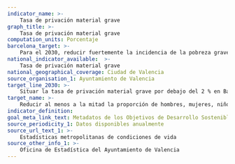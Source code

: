 ```yaml
---
indicator_name: >-
    Tasa de privación material grave
graph_title: >-
    Tasa de privación material grave
computation_units: Porcentaje
barcelona_target: >-
    Para el 2030, reducir fuertemente la incidencia de la pobreza grave en Valencia, especialmente entre la población más joven, velando también por que no afecte desproporcionadamente a determinados territorios
national_indicator_available:  >-
    Tasa de privación material grave
national_geographical_coverage: Ciudad de Valencia
source_organisation_1: Ayuntamiento de Valencia
target_line_2030: >-
    Situar la tasa de privación material grave por debajo del 2 % en Barcelona, también en la población menor de 16 años, e inferior al 3 % en el conjunto del área metropolitana de Valencia
target_name: >-
    Reducir al menos a la mitad la proporción de hombres, mujeres, niños y niñas de todas las edades que viven en la pobreza en todas sus dimensiones, de acuerdo con las definiciones de cada Estado
indicator_definition:
goal_meta_link_text: Metadatos de los Objetivos de Desarrollo Sostenible de las Naciones Unidas (pdf 894kB)
source_periodicity_1: Datos disponibles anualmente
source_url_text_1: >-
    Estadísticas metropolitanas de condiciones de vida
source_other_info_1: >-
    Oficina de Estadística del Ayuntamiento de Valencia
---
```


